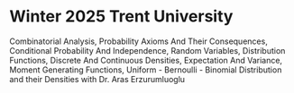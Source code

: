 # Winter 2025 Trent University

Combinatorial Analysis, Probability Axioms And Their Consequences, Conditional Probability And Independence, Random Variables, Distribution Functions, Discrete And Continuous Densities, Expectation And Variance, Moment Generating Functions, Uniform - Bernoulli - Binomial Distribution and their Densities with Dr. Aras Erzurumluoglu
